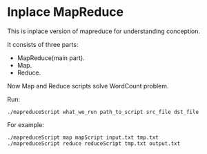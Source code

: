# Inplace MapReduce

This is inplace version of mapreduce for understanding conception.

It consists of three parts:
+ MapReduce(main part).
+ Map.
+ Reduce.

Now Map and Reduce scripts solve WordCount problem.

Run:

```
./mapreduceScript what_we_run path_to_script src_file dst_file
```

For example:

```
./mapreduceScript map mapScript input.txt tmp.txt
./mapreduceScript reduce reduceScript tmp.txt output.txt
```
